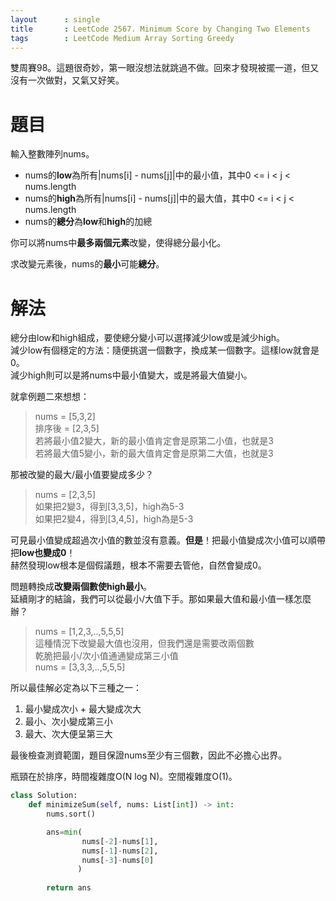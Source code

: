 ```yaml
--- 
layout      : single
title       : LeetCode 2567. Minimum Score by Changing Two Elements
tags        : LeetCode Medium Array Sorting Greedy
---
```

雙周賽98。這題很奇妙，第一眼沒想法就跳過不做。回來才發現被擺一道，但又沒有一次做對，又氣又好笑。  

# 題目
輸入整數陣列nums。  
- nums的**low**為所有|nums[i] - nums[j]|中的最小值，其中0 <= i < j < nums.length  
- nums的**high**為所有|nums[i] - nums[j]|中的最大值，其中0 <= i < j < nums.length  
- nums的**總分**為**low**和**high**的加總  

你可以將nums中**最多兩個元素**改變，使得總分最小化。  

求改變元素後，nums的**最小**可能**總分**。  

# 解法
總分由low和high組成，要使總分變小可以選擇減少low或是減少high。  
減少low有個穩定的方法：隨便挑選一個數字，換成某一個數字。這樣low就會是0。  
減少high則可以是將nums中最小值變大，或是將最大值變小。  

就拿例題二來想想：  
> nums = [5,3,2]  
> 排序後 = [2,3,5]  
> 若將最小值2變大，新的最小值肯定會是原第二小值，也就是3  
> 若將最大值5變小，新的最大值肯定會是原第二大值，也就是3  

那被改變的最大/最小值要變成多少？  
> nums = [2,3,5]  
> 如果把2變3，得到[3,3,5]，high為5-3  
> 如果把2變4，得到[3,4,5]，high為是5-3  

可見最小值變成超過次小值的數並沒有意義。**但是**！把最小值變成次小值可以順帶把**low也變成0**！  
赫然發現low根本是個假議題，根本不需要去管他，自然會變成0。  

問題轉換成**改變兩個數使high最小**。  
延續剛才的結論，我們可以從最小/大值下手。那如果最大值和最小值一樣怎麼辦？  
> nums = [1,2,3,..,5,5,5]  
> 這種情況下改變最大值也沒用，但我們還是需要改兩個數  
> 乾脆把最小/次小值通通變成第三小值  
> nums = [3,3,3,..,5,5,5]  

所以最佳解必定為以下三種之一：  
1. 最小變成次小 + 最大變成次大  
2. 最小、次小變成第三小  
3. 最大、次大便呈第三大  

最後檢查測資範圍，題目保證nums至少有三個數，因此不必擔心出界。  

瓶頸在於排序，時間複雜度O(N log N)。空間複雜度O(1)。  

```python
class Solution:
    def minimizeSum(self, nums: List[int]) -> int:
        nums.sort()

        ans=min(
                nums[-2]-nums[1],
                nums[-1]-nums[2],
                nums[-3]-nums[0]
               )
        
        return ans
```
